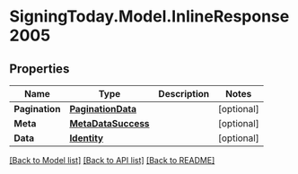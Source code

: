 
# SigningToday.Model.InlineResponse2005

## Properties

Name | Type | Description | Notes
------------ | ------------- | ------------- | -------------
**Pagination** | [**PaginationData**](PaginationData.md) |  | [optional] 
**Meta** | [**MetaDataSuccess**](MetaDataSuccess.md) |  | [optional] 
**Data** | [**Identity**](Identity.md) |  | [optional] 

[[Back to Model list]](../README.md#documentation-for-models)
[[Back to API list]](../README.md#documentation-for-api-endpoints)
[[Back to README]](../README.md)

